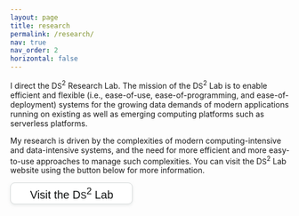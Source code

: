 ```yaml
---
layout: page
title: research
permalink: /research/
nav: true
nav_order: 2
horizontal: false
---
```


I direct the D<font size="2px">S</font><sup>2</sup> Research Lab. 
The mission of the D<font size="2px">S</font><sup>2</sup> Lab is to
enable efficient and flexible (i.e., ease-of-use,
ease-of-programming, and ease-of-deployment) systems for the growing
data demands of modern applications running on existing as well as
emerging computing platforms such as serverless platforms.

My research is driven by the complexities of modern
computing-intensive and data-intensive systems, and the need for more efficient
and more easy-to-use approaches to manage such complexities.  You can visit
the D<font size="2px">S</font><sup>2</sup> Lab website using the
button below for more information.

<style>

/* CSS */
.button-13 {
  background-color: #fff;
  border: 1px solid #d5d9d9;
  border-radius: 8px;
  box-shadow: rgba(213, 217, 217, .5) 0 2px 5px 0;
  box-sizing: border-box;
  color: #0f1111;
  cursor: pointer;
  display: inline-block;
  font-family: "Amazon Ember",sans-serif;
  font-size: 20px;
  line-height: 29px;
  padding: 0 10px 0 11px;
  position: relative;
  text-align: center;
  text-decoration: none;
  user-select: none;
  -webkit-user-select: none;
  touch-action: manipulation;
  vertical-align: middle;
  width: 220px;
}

.button-13:hover {
  background-color: #f7fafa;
}

.button-13:focus {
  border-color: #008296;
  box-shadow: rgba(213, 217, 217, .5) 0 2px 5px 0;
  outline: 0;
}
</style>

<div class="text-center">
<a href="https://ds2-lab.github.io" class="button-13">
  Visit the D<font size="3px">S</font><sup>2</sup> Lab
</a>
</div>
